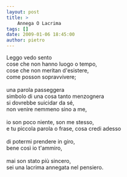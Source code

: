 ```yaml
---
layout: post
title: >
    Annega O Lacrima
tags: []
date: 2009-01-06 18:45:00
author: pietro
---
```

Leggo vedo sento<br/>cose che non hanno luogo o tempo,<br/>cose che non meritan d'esistere,<br/>come posson sopravvivere;<br/><br/>una parola passeggera<br/>simbolo di una cosa tanto menzognera<br/>si dovrebbe suicidar da sé,<br/>non venire nemmeno sino a me,<br/><br/>io son poco niente, son me stesso,<br/>e tu piccola parola o frase, cosa credi adesso<br/><br/>di potermi prendere in giro,<br/>bene così io t'ammiro,<br/><br/>mai son stato più sincero,<br/>sei una lacrima annegata nel pensiero.

